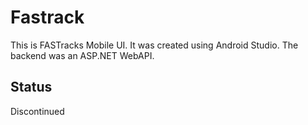# Fastrack

This is FASTracks Mobile UI. It was created using Android Studio. The backend was an ASP.NET WebAPI.

## Status
Discontinued
